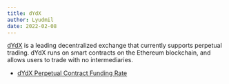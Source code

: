 ```yaml
---
title: dYdX
author: Lyudmil 
date: 2022-02-08
---
```


[dYdX](https://dydx.exchange/) is a leading decentralized exchange that currently supports perpetual trading. dYdX runs on smart contracts on the Ethereum blockchain, and allows users to trade with no intermediaries.

- [dYdX Perpetual Contract Funding Rate](/metrics/dydx/dydx-perpetual-funding-rate)
